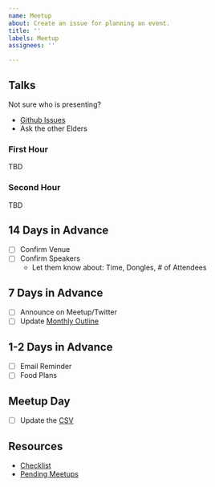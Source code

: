 ```yaml
---
name: Meetup
about: Create an issue for planning an event.
title: ''
labels: Meetup
assignees: ''

---
```


## Talks

Not sure who is presenting?

* [Github Issues](https://github.com/peidevs/Event_Resources/issues?utf8=%E2%9C%93&q=is%3Aissue+is%3Aopen+label%3Aquestion)
* Ask the other Elders

<!--Event Ideas

Presentation
- [ ] Speaker:
- [ ] Title:
- [ ] Description
- [ ] Intro/Bio

Lightning Talks
- [ ] Whiteboard & Markers
- [ ] Signup Sheet

Socializing

-->

### First Hour

TBD

### Second Hour

TBD

## 14 Days in Advance

- [ ] Confirm Venue
- [ ] Confirm Speakers
  - Let them know about: Time, Dongles, # of Attendees

## 7 Days in Advance

- [ ] Announce on Meetup/Twitter
- [ ] Update [Monthly Outline](https://github.com/peidevs/Event_Resources/blob/master/MeetUps.md)

## 1-2 Days in Advance

- [ ] Email Reminder
- [ ] Food Plans

## Meetup Day

- [ ] Update the [CSV](https://github.com/peidevs/Event_Resources/blob/master/MeetUps.csv)

## Resources

* [Checklist](https://github.com/peidevs/Event_Resources/blob/master/Checklist.md)
* [Pending Meetups](https://github.com/peidevs/Event_Resources/blob/master/PendingMeetUps.md)
